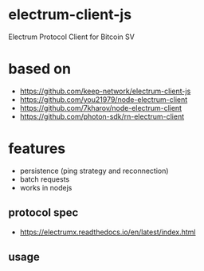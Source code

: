 # electrum-client-js

Electrum Protocol Client for Bitcoin SV

# based on

* https://github.com/keep-network/electrum-client-js
* https://github.com/you21979/node-electrum-client
* https://github.com/7kharov/node-electrum-client
* https://github.com/photon-sdk/rn-electrum-client

# features

* persistence (ping strategy and reconnection)
* batch requests
* works in nodejs

## protocol spec

* https://electrumx.readthedocs.io/en/latest/index.html

## usage

```
```

